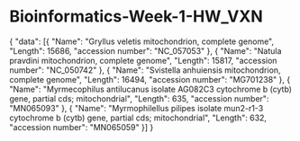 # Bioinformatics-Week-1-HW_VXN 

{
	"data": [{
		"Name": "Gryllus veletis mitochondrion, complete genome",
		"Length": 15686,
		"accession number": "NC_057053"
	}, {
		"Name": "Natula pravdini mitochondrion, complete genome",
		"Length": 15817,
		"accession number": "NC_050742"
	}, {
		"Name": "Svistella anhuiensis mitochondrion, complete genome",
		"Length": 16494,
		"accession number": "MG701238"
	}, {
		"Name": "Myrmecophilus antilucanus isolate AG082C3 cytochrome b (cytb) gene, partial cds; mitochondrial",
		"Length": 635,
		"accession number": "MN065093"
	}, {
		"Name": "Myrmophilellus pilipes isolate mun2-r1-3 cytochrome b (cytb) gene, partial cds; mitochondrial",
		"Length": 632,
		"accession number": "MN065059" 
	}]
}

